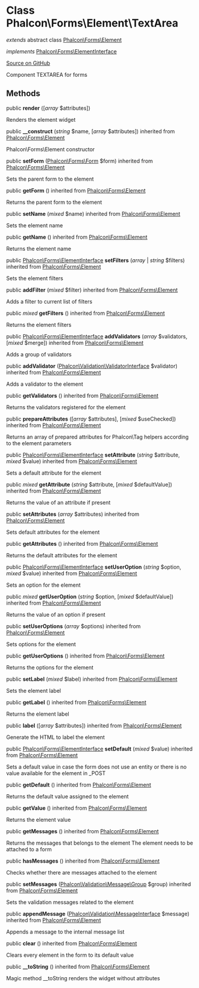 # Class **Phalcon\\Forms\\Element\\TextArea**

*extends* abstract class [Phalcon\Forms\Element](/[[language]]/[[version]]/api/Phalcon_Forms_Element)

*implements* [Phalcon\Forms\ElementInterface](/[[language]]/[[version]]/api/Phalcon_Forms_ElementInterface)

<a href="https://github.com/phalcon/cphalcon/blob/master/phalcon/forms/element/textarea.zep" class="btn btn-default btn-sm">Source on GitHub</a>

Component TEXTAREA for forms


## Methods
public  **render** ([*array* $attributes])

Renders the element widget



public  **__construct** (*string* $name, [*array* $attributes]) inherited from [Phalcon\Forms\Element](/[[language]]/[[version]]/api/Phalcon_Forms_Element)

Phalcon\\Forms\\Element constructor



public  **setForm** ([Phalcon\Forms\Form](/[[language]]/[[version]]/api/Phalcon_Forms_Form) $form) inherited from [Phalcon\Forms\Element](/[[language]]/[[version]]/api/Phalcon_Forms_Element)

Sets the parent form to the element



public  **getForm** () inherited from [Phalcon\Forms\Element](/[[language]]/[[version]]/api/Phalcon_Forms_Element)

Returns the parent form to the element



public  **setName** (*mixed* $name) inherited from [Phalcon\Forms\Element](/[[language]]/[[version]]/api/Phalcon_Forms_Element)

Sets the element name



public  **getName** () inherited from [Phalcon\Forms\Element](/[[language]]/[[version]]/api/Phalcon_Forms_Element)

Returns the element name



public [Phalcon\Forms\ElementInterface](/[[language]]/[[version]]/api/Phalcon_Forms_ElementInterface) **setFilters** (*array* | *string* $filters) inherited from [Phalcon\Forms\Element](/[[language]]/[[version]]/api/Phalcon_Forms_Element)

Sets the element filters



public  **addFilter** (*mixed* $filter) inherited from [Phalcon\Forms\Element](/[[language]]/[[version]]/api/Phalcon_Forms_Element)

Adds a filter to current list of filters



public *mixed* **getFilters** () inherited from [Phalcon\Forms\Element](/[[language]]/[[version]]/api/Phalcon_Forms_Element)

Returns the element filters



public [Phalcon\Forms\ElementInterface](/[[language]]/[[version]]/api/Phalcon_Forms_ElementInterface) **addValidators** (*array* $validators, [*mixed* $merge]) inherited from [Phalcon\Forms\Element](/[[language]]/[[version]]/api/Phalcon_Forms_Element)

Adds a group of validators



public  **addValidator** ([Phalcon\Validation\ValidatorInterface](/[[language]]/[[version]]/api/Phalcon_Validation_ValidatorInterface) $validator) inherited from [Phalcon\Forms\Element](/[[language]]/[[version]]/api/Phalcon_Forms_Element)

Adds a validator to the element



public  **getValidators** () inherited from [Phalcon\Forms\Element](/[[language]]/[[version]]/api/Phalcon_Forms_Element)

Returns the validators registered for the element



public  **prepareAttributes** ([*array* $attributes], [*mixed* $useChecked]) inherited from [Phalcon\Forms\Element](/[[language]]/[[version]]/api/Phalcon_Forms_Element)

Returns an array of prepared attributes for Phalcon\\Tag helpers
according to the element parameters



public [Phalcon\Forms\ElementInterface](/[[language]]/[[version]]/api/Phalcon_Forms_ElementInterface) **setAttribute** (*string* $attribute, *mixed* $value) inherited from [Phalcon\Forms\Element](/[[language]]/[[version]]/api/Phalcon_Forms_Element)

Sets a default attribute for the element



public *mixed* **getAttribute** (*string* $attribute, [*mixed* $defaultValue]) inherited from [Phalcon\Forms\Element](/[[language]]/[[version]]/api/Phalcon_Forms_Element)

Returns the value of an attribute if present



public  **setAttributes** (*array* $attributes) inherited from [Phalcon\Forms\Element](/[[language]]/[[version]]/api/Phalcon_Forms_Element)

Sets default attributes for the element



public  **getAttributes** () inherited from [Phalcon\Forms\Element](/[[language]]/[[version]]/api/Phalcon_Forms_Element)

Returns the default attributes for the element



public [Phalcon\Forms\ElementInterface](/[[language]]/[[version]]/api/Phalcon_Forms_ElementInterface) **setUserOption** (*string* $option, *mixed* $value) inherited from [Phalcon\Forms\Element](/[[language]]/[[version]]/api/Phalcon_Forms_Element)

Sets an option for the element



public *mixed* **getUserOption** (*string* $option, [*mixed* $defaultValue]) inherited from [Phalcon\Forms\Element](/[[language]]/[[version]]/api/Phalcon_Forms_Element)

Returns the value of an option if present



public  **setUserOptions** (*array* $options) inherited from [Phalcon\Forms\Element](/[[language]]/[[version]]/api/Phalcon_Forms_Element)

Sets options for the element



public  **getUserOptions** () inherited from [Phalcon\Forms\Element](/[[language]]/[[version]]/api/Phalcon_Forms_Element)

Returns the options for the element



public  **setLabel** (*mixed* $label) inherited from [Phalcon\Forms\Element](/[[language]]/[[version]]/api/Phalcon_Forms_Element)

Sets the element label



public  **getLabel** () inherited from [Phalcon\Forms\Element](/[[language]]/[[version]]/api/Phalcon_Forms_Element)

Returns the element label



public  **label** ([*array* $attributes]) inherited from [Phalcon\Forms\Element](/[[language]]/[[version]]/api/Phalcon_Forms_Element)

Generate the HTML to label the element



public [Phalcon\Forms\ElementInterface](/[[language]]/[[version]]/api/Phalcon_Forms_ElementInterface) **setDefault** (*mixed* $value) inherited from [Phalcon\Forms\Element](/[[language]]/[[version]]/api/Phalcon_Forms_Element)

Sets a default value in case the form does not use an entity
or there is no value available for the element in _POST



public  **getDefault** () inherited from [Phalcon\Forms\Element](/[[language]]/[[version]]/api/Phalcon_Forms_Element)

Returns the default value assigned to the element



public  **getValue** () inherited from [Phalcon\Forms\Element](/[[language]]/[[version]]/api/Phalcon_Forms_Element)

Returns the element value



public  **getMessages** () inherited from [Phalcon\Forms\Element](/[[language]]/[[version]]/api/Phalcon_Forms_Element)

Returns the messages that belongs to the element
The element needs to be attached to a form



public  **hasMessages** () inherited from [Phalcon\Forms\Element](/[[language]]/[[version]]/api/Phalcon_Forms_Element)

Checks whether there are messages attached to the element



public  **setMessages** ([Phalcon\Validation\Message\Group](/[[language]]/[[version]]/api/Phalcon_Validation_Message_Group) $group) inherited from [Phalcon\Forms\Element](/[[language]]/[[version]]/api/Phalcon_Forms_Element)

Sets the validation messages related to the element



public  **appendMessage** ([Phalcon\Validation\MessageInterface](/[[language]]/[[version]]/api/Phalcon_Validation_MessageInterface) $message) inherited from [Phalcon\Forms\Element](/[[language]]/[[version]]/api/Phalcon_Forms_Element)

Appends a message to the internal message list



public  **clear** () inherited from [Phalcon\Forms\Element](/[[language]]/[[version]]/api/Phalcon_Forms_Element)

Clears every element in the form to its default value



public  **__toString** () inherited from [Phalcon\Forms\Element](/[[language]]/[[version]]/api/Phalcon_Forms_Element)

Magic method __toString renders the widget without attributes



